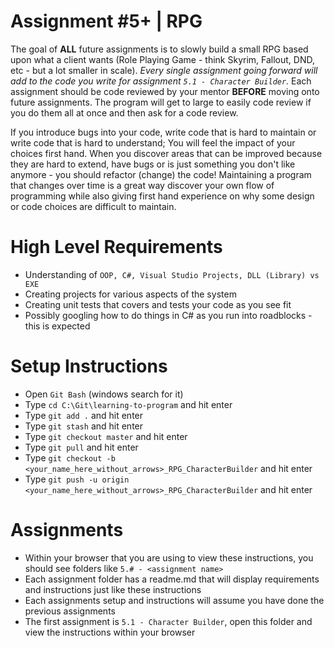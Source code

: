 # Assignment #5+ | RPG

The goal of **ALL** future assignments is to slowly build a small RPG based upon what a client wants (Role Playing Game - think Skyrim, Fallout, DND, etc - but a lot smaller in scale). *Every single assignment going forward will add to the code you write for assignment `5.1 - Character Builder`.* Each assignment should be code reviewed by your mentor **BEFORE** moving onto future assignments. The program will get to large to easily code review if you do them all at once and then ask for a code review.

If you introduce bugs into your code, write code that is hard to maintain or write code that is hard to understand; You will feel the impact of your choices first hand. When you discover areas that can be improved because they are hard to extend, have bugs or is just something you don't like anymore - you should refactor (change) the code! Maintaining a program that changes over time is a great way discover your own flow of programming while also giving first hand experience on why some design or code choices are difficult to maintain.

# High Level Requirements

* Understanding of `OOP, C#, Visual Studio Projects, DLL (Library) vs EXE`
* Creating projects for various aspects of the system
* Creating unit tests that covers and tests your code as you see fit
* Possibly googling how to do things in C# as you run into roadblocks - this is expected

# Setup Instructions

* Open `Git Bash` (windows search for it)
* Type `cd C:\Git\learning-to-program` and hit enter
* Type `git add .` and hit enter
* Type `git stash` and hit enter
* Type `git checkout master` and hit enter
* Type `git pull` and hit enter
* Type `git checkout -b <your_name_here_without_arrows>_RPG_CharacterBuilder` and hit enter
* Type `git push -u origin <your_name_here_without_arrows>_RPG_CharacterBuilder` and hit enter

# Assignments

* Within your browser that you are using to view these instructions, you should see folders like `5.# - <assignment name>`
* Each assignment folder has a readme.md that will display requirements and instructions just like these instructions
* Each assignments setup and instructions will assume you have done the previous assignments
* The first assignment is `5.1 - Character Builder`, open this folder and view the instructions within your browser